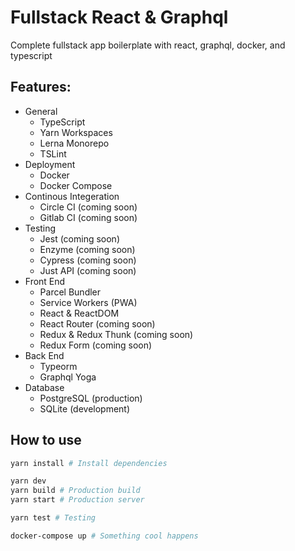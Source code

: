 # Fullstack React & Graphql

Complete fullstack app boilerplate with react, graphql, docker, and typescript

## Features:

- General
  - TypeScript
  - Yarn Workspaces
  - Lerna Monorepo
  - TSLint
- Deployment
  - Docker
  - Docker Compose
- Continous Integeration
  - Circle CI (coming soon)
  - Gitlab CI (coming soon)
- Testing
  - Jest (coming soon)
  - Enzyme (coming soon)
  - Cypress (coming soon)
  - Just API (coming soon)
- Front End
  - Parcel Bundler
  - Service Workers (PWA)
  - React & ReactDOM
  - React Router (coming soon)
  - Redux & Redux Thunk (coming soon)
  - Redux Form (coming soon)
- Back End
  - Typeorm
  - Graphql Yoga
- Database
  - PostgreSQL (production)
  - SQLite (development)

## How to use

```sh
yarn install # Install dependencies

yarn dev
yarn build # Production build
yarn start # Production server

yarn test # Testing

docker-compose up # Something cool happens
```
